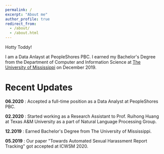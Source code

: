```yaml
---
permalink: /
excerpt: "About me"
author_profile: true
redirect_from: 
  - /about/
  - /about.html
---
```


Hotty Toddy! 

I am a Data Anlayst at PeopleShores PBC. I earned my Bachelor's Degree from the Department of Computer and Information Science at <a href="https://www.olemiss.edu/"> The University of Mississippi</a> on December 2019.


Recent Updates
======
<b>06.2020</b> : Accepted a full-time position as a Data Analyst at PeopleShores PBC. 

<b>02.2020</b> : Started working as a Research Assistant to Prof. Ruihong Huang at Texas A&M University as a part of Natural Language Processing Group. 

<b>12.2019</b> : Earned Bachelor's Degree from The University of Mississippi.

<b>05.2019</b> : Our paper "Towards Automated Sexual Harassment Report Tracking" got accepted at ICWSM 2020. 

